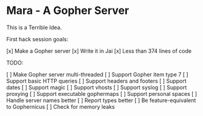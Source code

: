 
# Mara - A Gopher Server

This is a Terrible Idea.

First hack session goals:

 [x] Make a Gopher server
 [x] Write it in Jai
 [x] Less than 374 lines of code

TODO:

 [ ] Make Gopher server multi-threaded
 [ ] Support Gopher item type 7
 [ ] Support basic HTTP queries
 [ ] Support headers and footers
 [ ] Support dates
 [ ] Support magic
 [ ] Support vhosts
 [ ] Support syslog
 [ ] Support proxying
 [ ] Support executable gophermaps
 [ ] Support personal spaces
 [ ] Handle server names better
 [ ] Report types better
 [ ] Be feature-equivalent to Gophernicus
 [ ] Check for memory leaks

